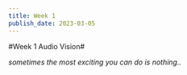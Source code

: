 ```yaml
---
title: Week 1
publish_date: 2023-03-05
---
```



#Week 1 Audio Vision#


*sometimes the most exciting you can do is nothing..*

